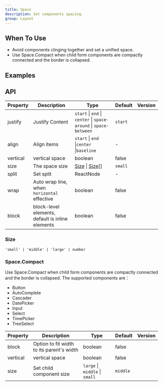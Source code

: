 ```yaml
---
title: Space
description: Set components spacing.
group: Layout
---
```


## When To Use

- Avoid components clinging together and set a unified space.
- Use Space.Compact when child form components are compactly connected and the border is collapsed.

## Examples

<!-- prettier-ignore -->
<!-- <code src="./demo/base.tsx">Basic Usage</code>
<code src="./demo/vertical.tsx">Vertical Space</code>
<code src="./demo/size.tsx">Space Size</code>
<code src="./demo/align.tsx">Align</code>
<code src="./demo/customize.tsx">Customize Size</code>
<code src="./demo/wrap.tsx">Wrap</code>
<code src="./demo/split.tsx">Split</code>
<code src="./demo/compact.tsx">Compact Mode for form component</code>
<code src="./demo/compact-buttons.tsx">Button Compact Mode</code>
<code src="./demo/compact-button-vertical.tsx">Vertical Compact Mode</code>
<code src="./demo/compact-debug.tsx" debug>Input addon debug</code>
<code src="./demo/compact-nested.tsx" debug>Nested Space Compact</code>
<code src="./demo/debug.tsx" debug>Diverse Child</code>
<code src="./demo/gap-in-line.tsx" debug>Flex gap style</code> -->

## API

| Property | Description | Type | Default | Version |
| --- | --- | --- | --- | --- |
| justify | Justify Content | `start` \| `end` \| `center` \| `space-around` \| `space-between` | `start` |  |
| align | Align items | `start` \| `end` \|`center` \|`baseline` | - |  |
| vertical | vertical space | boolean | false |  |
| size | The space size | [Size](#size) \| [Size\[\]](#size) | `small` |  |
| split | Set split | ReactNode | - |  |
| wrap | Auto wrap line, when `horizontal` effective | boolean | false |  |
| block | block-level elements, default is inline elements | boolean | false |  |

### Size

`'small' | 'middle' | 'large' | number`

### Space.Compact

Use Space.Compact when child form components are compactly connected and the border is collapsed. The supported components are：

- Button
- AutoComplete
- Cascader
- DatePicker
- Input
- Select
- TimePicker
- TreeSelect

| Property | Description | Type | Default | Version |
| --- | --- | --- | --- | --- |
| block | Option to fit width to its parent\'s width | boolean | false |  |
| vertical | vertical space | boolean | false |  |
| size | Set child component size | `large` \| `middle` \| `small` | `middle` |  |
